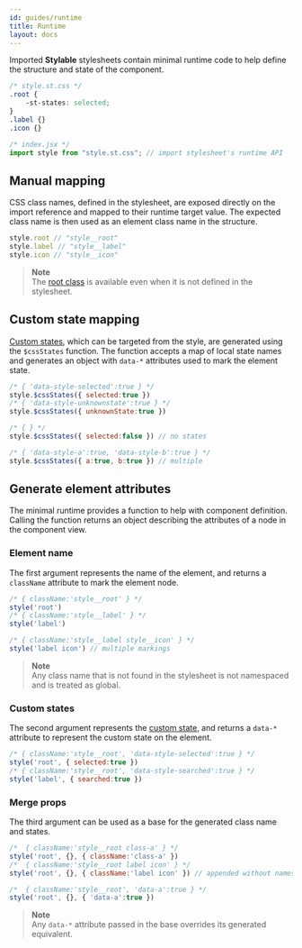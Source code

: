 ```yaml
---
id: guides/runtime
title: Runtime
layout: docs
---
```


Imported **Stylable** stylesheets contain minimal runtime code to help define the structure and state of the component.

```css
/* style.st.css */
.root {
    -st-states: selected;
}
.label {}
.icon {}
```

```javascript
/* index.jsx */
import style from "style.st.css"; // import stylesheet's runtime API
```

## Manual mapping

CSS class names, defined in the stylesheet, are exposed directly on the import reference and mapped to their runtime target value. The expected class name is then used as an element class name in the structure.

```javascript
style.root // "style__root"
style.label // "style__label"
style.icon // "style__icon"
```

> **Note**  
> The [root class](../references/root.md) is available even when it is not defined in the stylesheet. 

## Custom state mapping

[Custom states](../references/pseudo-classes.md), which can be targeted from the style, are generated using the `$cssStates` function. The function accepts a map of local state names and generates an object with `data-*` attributes used to mark the element state.

```javascript
/* { 'data-style-selected':true } */
style.$cssStates({ selected:true })
/* { 'data-style-unknownstate':true } */
style.$cssStates({ unknownState:true })

/* { } */
style.$cssStates({ selected:false }) // no states

/* { 'data-style-a':true, 'data-style-b':true } */
style.$cssStates({ a:true, b:true }) // multiple
```

## Generate element attributes

The minimal runtime provides a function to help with component definition.  
Calling the function returns an object describing the attributes of a node in the component view.

### Element name

The first argument represents the name of the element, and returns a `className` attribute to mark the element node.

```javascript
/* { className:'style__root' } */
style('root') 
/* { className:'style__label' } */
style('label') 

/* { className:'style__label style__icon' } */
style('label icon') // multiple markings
```

> **Note**  
> Any class name that is not found in the stylesheet is not namespaced and is treated as global.

### Custom states

The second argument represents the [custom state](#custom-state-mapping), and returns a `data-*` attribute to represent the custom state on the element.

```javascript
/* { className:'style__root', 'data-style-selected':true } */
style('root', { selected:true })
/* { className:'style__root', 'data-style-searched':true } */
style('label', { searched:true })
```

### Merge props

The third argument can be used as a base for the generated class name and states.

```javascript
/*  { className:'style__root class-a' } */
style('root', {}, { className:'class-a' })
/*  { className:'style__root label icon' } */
style('root', {}, { className:'label icon' }) // appended without namespacing

/*  { className:'style__root', 'data-a':true } */
style('root', {}, { 'data-a':true })
```

> **Note**  
> Any `data-*` attribute passed in the base overrides its generated equivalent.
